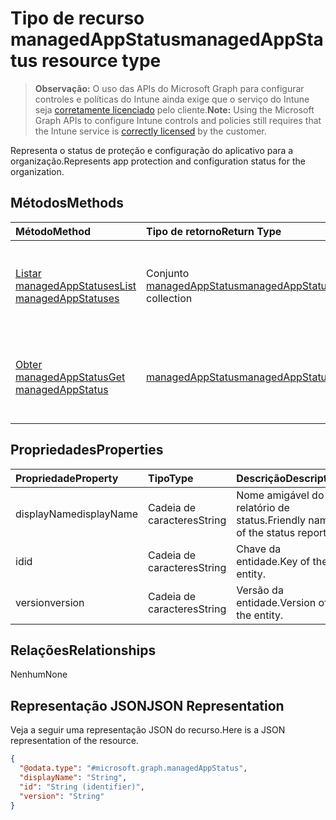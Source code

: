 # <a name="managedappstatus-resource-type"></a><span data-ttu-id="44de6-101">Tipo de recurso managedAppStatus</span><span class="sxs-lookup"><span data-stu-id="44de6-101">managedAppStatus resource type</span></span>

> <span data-ttu-id="44de6-102">**Observação:** O uso das APIs do Microsoft Graph para configurar controles e políticas do Intune ainda exige que o serviço do Intune seja [corretamente licenciado](https://go.microsoft.com/fwlink/?linkid=839381) pelo cliente.</span><span class="sxs-lookup"><span data-stu-id="44de6-102">**Note:** Using the Microsoft Graph APIs to configure Intune controls and policies still requires that the Intune service is [correctly licensed](https://go.microsoft.com/fwlink/?linkid=839381) by the customer.</span></span>

<span data-ttu-id="44de6-103">Representa o status de proteção e configuração do aplicativo para a organização.</span><span class="sxs-lookup"><span data-stu-id="44de6-103">Represents app protection and configuration status for the organization.</span></span>
## <a name="methods"></a><span data-ttu-id="44de6-104">Métodos</span><span class="sxs-lookup"><span data-stu-id="44de6-104">Methods</span></span>
|<span data-ttu-id="44de6-105">Método</span><span class="sxs-lookup"><span data-stu-id="44de6-105">Method</span></span>|<span data-ttu-id="44de6-106">Tipo de retorno</span><span class="sxs-lookup"><span data-stu-id="44de6-106">Return Type</span></span>|<span data-ttu-id="44de6-107">Descrição</span><span class="sxs-lookup"><span data-stu-id="44de6-107">Description</span></span>|
|:---|:---|:---|
|[<span data-ttu-id="44de6-108">Listar managedAppStatuses</span><span class="sxs-lookup"><span data-stu-id="44de6-108">List managedAppStatuses</span></span>](../api/intune_mam_managedappstatus_list.md)|<span data-ttu-id="44de6-109">Conjunto [managedAppStatus](../resources/intune_mam_managedappstatus.md)</span><span class="sxs-lookup"><span data-stu-id="44de6-109">[managedAppStatus](../resources/intune_mam_managedappstatus.md) collection</span></span>|<span data-ttu-id="44de6-110">Listar propriedades e as relações de objetos de [managedAppStatus](../resources/intune_mam_managedappstatus.md).</span><span class="sxs-lookup"><span data-stu-id="44de6-110">List properties and relationships of the [managedAppStatus](../resources/intune_mam_managedappstatus.md) objects.</span></span>|
|[<span data-ttu-id="44de6-111">Obter managedAppStatus</span><span class="sxs-lookup"><span data-stu-id="44de6-111">Get managedAppStatus</span></span>](../api/intune_mam_managedappstatus_get.md)|[<span data-ttu-id="44de6-112">managedAppStatus</span><span class="sxs-lookup"><span data-stu-id="44de6-112">managedAppStatus</span></span>](../resources/intune_mam_managedappstatus.md)|<span data-ttu-id="44de6-113">Ler propriedades e relações de objetos de [managedAppStatus](../resources/intune_mam_managedappstatus.md).</span><span class="sxs-lookup"><span data-stu-id="44de6-113">Read properties and relationships of the [managedAppStatus](../resources/intune_mam_managedappstatus.md) object.</span></span>|

## <a name="properties"></a><span data-ttu-id="44de6-114">Propriedades</span><span class="sxs-lookup"><span data-stu-id="44de6-114">Properties</span></span>
|<span data-ttu-id="44de6-115">Propriedade</span><span class="sxs-lookup"><span data-stu-id="44de6-115">Property</span></span>|<span data-ttu-id="44de6-116">Tipo</span><span class="sxs-lookup"><span data-stu-id="44de6-116">Type</span></span>|<span data-ttu-id="44de6-117">Descrição</span><span class="sxs-lookup"><span data-stu-id="44de6-117">Description</span></span>|
|:---|:---|:---|
|<span data-ttu-id="44de6-118">displayName</span><span class="sxs-lookup"><span data-stu-id="44de6-118">displayName</span></span>|<span data-ttu-id="44de6-119">Cadeia de caracteres</span><span class="sxs-lookup"><span data-stu-id="44de6-119">String</span></span>|<span data-ttu-id="44de6-120">Nome amigável do relatório de status.</span><span class="sxs-lookup"><span data-stu-id="44de6-120">Friendly name of the status report.</span></span>|
|<span data-ttu-id="44de6-121">id</span><span class="sxs-lookup"><span data-stu-id="44de6-121">id</span></span>|<span data-ttu-id="44de6-122">Cadeia de caracteres</span><span class="sxs-lookup"><span data-stu-id="44de6-122">String</span></span>|<span data-ttu-id="44de6-123">Chave da entidade.</span><span class="sxs-lookup"><span data-stu-id="44de6-123">Key of the entity.</span></span>|
|<span data-ttu-id="44de6-124">version</span><span class="sxs-lookup"><span data-stu-id="44de6-124">version</span></span>|<span data-ttu-id="44de6-125">Cadeia de caracteres</span><span class="sxs-lookup"><span data-stu-id="44de6-125">String</span></span>|<span data-ttu-id="44de6-126">Versão da entidade.</span><span class="sxs-lookup"><span data-stu-id="44de6-126">Version of the entity.</span></span>|

## <a name="relationships"></a><span data-ttu-id="44de6-127">Relações</span><span class="sxs-lookup"><span data-stu-id="44de6-127">Relationships</span></span>
<span data-ttu-id="44de6-128">Nenhum</span><span class="sxs-lookup"><span data-stu-id="44de6-128">None</span></span>
## <a name="json-representation"></a><span data-ttu-id="44de6-129">Representação JSON</span><span class="sxs-lookup"><span data-stu-id="44de6-129">JSON Representation</span></span>
<span data-ttu-id="44de6-130">Veja a seguir uma representação JSON do recurso.</span><span class="sxs-lookup"><span data-stu-id="44de6-130">Here is a JSON representation of the resource.</span></span>
<!--{
  "blockType": "resource",
  "abstract": true,
  "keyProperty": "id",
  "baseType": "microsoft.graph.entity",
  "@odata.type": "microsoft.graph.managedAppStatus"
}-->
``` json
{
  "@odata.type": "#microsoft.graph.managedAppStatus",
  "displayName": "String",
  "id": "String (identifier)",
  "version": "String"
}
```



